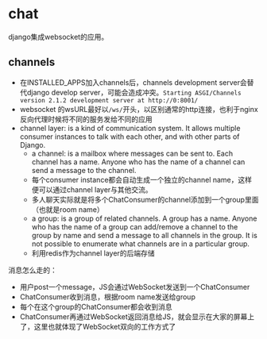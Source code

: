 # chat

django集成websocket的应用。

## channels

- 在INSTALLED_APPS加入channels后，channels development server会替代django develop server，可能会造成冲突。`Starting ASGI/Channels version 2.1.2 development server at http://0:8001/`
- websocket 的wsURL最好以`/ws/`开头，以区别通常的http连接，也利于nginx反向代理时候将不同的服务发给不同的应用
- channel layer: is a kind of communication system. It allows multiple consumer instances to talk with each other, and with other parts of Django.
  - a channel: is a mailbox where messages can be sent to. Each channel has a name. Anyone who has the name of a channel can send a message to the channel.
  - 每个consumer instance都会自动生成一个独立的channel name，这样便可以通过channel layer与其他交流。
  - 多人聊天实际就是将多个ChatConsumer的channel添加到一个group里面（也就是room name）
  - a group: is a group of related channels. A group has a name. Anyone who has the name of a group can add/remove a channel to the group by name and send a message to all channels in the group. It is not possible to enumerate what channels are in a particular group.
  - 利用redis作为channel layer的后端存储

消息怎么走的：

- 用户post一个message，JS会通过WebSocket发送到一个ChatConsumer
- ChatConsumer收到消息，根据room name发送给group
- 每个在这个group的ChatConsumer都会收到消息
- ChatConsumer再通过WebSocket返回消息给JS，就会显示在大家的屏幕上了，这里也就体现了WebSocket双向的工作方式了
